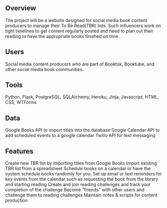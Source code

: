 ## Overview

The project will be a website designed for social media book content producers to manage their To Be Read(TBR) lists. Such influencers work on tight timelines to get content regularly posted and need to plan out their reading to have the appropriate books finished on time. 

## Users

Social media content producers who are part of Booktok, Booktube, and other social media book communities. 

## Tools

Python, Flask, PostgreSQL, SQLAlchemy, Heroku, Jinja, Javascript, HTML, CSS, WTForms

## Data
Google Books API to import titles into the database
Google Calendar API to add scheduled events to a google calendar
Twilio API for text messaging

## Features
Create new TBR list by importing titles from Google Books
Import existing TBR list from a spreadsheet
Schedule books on a calendar or have the system schedule books randomly for you. 
Set up email or text reminders for key events from the calendar such as requesting the book from the library and starting reading
Create and join reading challenges and track your completion of the challenge
Become "friends" with other users and challenge them to reading challenges
Maintain notes & scripts for content production                 
